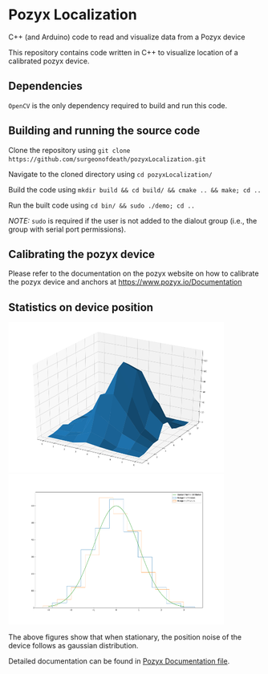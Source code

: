 # Pozyx Localization
C++ (and Arduino) code to read and visualize data from a Pozyx device

This repository contains code written in C++ to visualize location of a calibrated pozyx device.

## Dependencies
`OpenCV` is the only dependency required to build and run this code.

## Building and running the source code
Clone the repository using `git clone https://github.com/surgeonofdeath/pozyxLocalization.git`

Navigate to the cloned directory using `cd pozyxLocalization/`

Build the code using `mkdir build && cd build/ && cmake .. && make; cd ..`

Run the built code using `cd bin/ && sudo ./demo; cd ..`

_NOTE:_ `sudo` is required if the user is not added to the dialout group (i.e., the group with serial port permissions).

## Calibrating the pozyx device
Please refer to the documentation on the pozyx website on how to calibrate the pozyx device and anchors at https://www.pozyx.io/Documentation

## Statistics on device position

<img width="430" height="300" src="xy_hist.png"> <img width="430" height="300" src="hist_x_y.png">

The above figures show that when stationary, the position noise of the device follows as gaussian distribution.

Detailed documentation can be found in [Pozyx Documentation file](https://github.com/surgeonofdeath/pozyxLocalization/blob/master/Pozyx%20Documentation.pdf).

